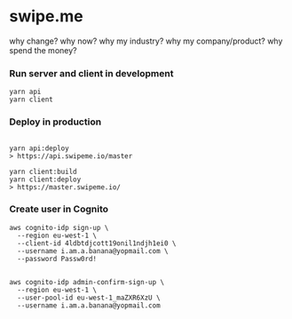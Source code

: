 # swipe.me

why change?
why now?
why my industry?
why my company/product?
why spend the money?

### Run server and client in development
```
yarn api
yarn client
```

### Deploy in production
```

yarn api:deploy
> https://api.swipeme.io/master

yarn client:build
yarn client:deploy
> https://master.swipeme.io/

```

### Create user in Cognito

```
aws cognito-idp sign-up \
  --region eu-west-1 \
  --client-id 4ldbtdjcott19onil1ndjh1ei0 \
  --username i.am.a.banana@yopmail.com \
  --password Passw0rd!


aws cognito-idp admin-confirm-sign-up \
  --region eu-west-1 \
  --user-pool-id eu-west-1_maZXR6XzU \
  --username i.am.a.banana@yopmail.com
```
